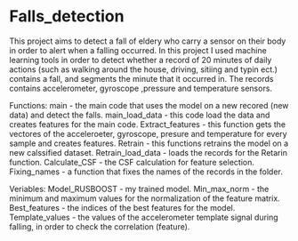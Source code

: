 # Falls_detection
This project aims to detect a fall of eldery who carry a sensor on their body in order to alert when a falling occurred. In this project I used machine learning tools in order to detect whether a record of 20 minutes of daily actions (such as walking around the house, driving, sitiing and typin ect.) contains a fall, and segments the minute that it occurred in. The records contains accelerometer, gyroscope ,pressure and temperature sensors.

Functions:
main - the main code that uses the model on a new recored (new data) and detect the falls.
main_load_data - this code load the data and creates features for the main code.
Extract_features - this function gets the vectores of the acceleroeter, gyroscope, presure and temperature for every sample and creates features.
Retrain - this functions retrains the model on a new calssified dataset.
Retrain_load_data - loads the records for the Retarin function.
Calculate_CSF - the CSF calculation for feature selection.
Fixing_names - a function that fixes the names of the records in the folder.

Veriables:
Model_RUSBOOST - my trained model.
Min_max_norm - the minimum and maximum values for the normalization of the feature matrix.
Best_features - the indices of the best features for the model.
Template_values - the values of the accelerometer template signal during falling, in order to check the correlation (feature).
